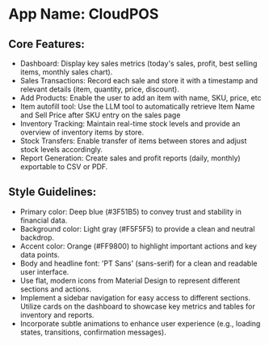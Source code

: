 # **App Name**: CloudPOS

## Core Features:

- Dashboard: Display key sales metrics (today's sales, profit, best selling items, monthly sales chart).
- Sales Transactions: Record each sale and store it with a timestamp and relevant details (item, quantity, price, discount).
- Add Products: Enable the user to add an item with name, SKU, price, etc
- Item autofill tool: Use the LLM tool to automatically retrieve Item Name and Sell Price after SKU entry on the sales page
- Inventory Tracking: Maintain real-time stock levels and provide an overview of inventory items by store.
- Stock Transfers: Enable transfer of items between stores and adjust stock levels accordingly.
- Report Generation: Create sales and profit reports (daily, monthly) exportable to CSV or PDF.

## Style Guidelines:

- Primary color: Deep blue (#3F51B5) to convey trust and stability in financial data.
- Background color: Light gray (#F5F5F5) to provide a clean and neutral backdrop.
- Accent color: Orange (#FF9800) to highlight important actions and key data points.
- Body and headline font: 'PT Sans' (sans-serif) for a clean and readable user interface.
- Use flat, modern icons from Material Design to represent different sections and actions.
- Implement a sidebar navigation for easy access to different sections. Utilize cards on the dashboard to showcase key metrics and tables for inventory and reports.
- Incorporate subtle animations to enhance user experience (e.g., loading states, transitions, confirmation messages).